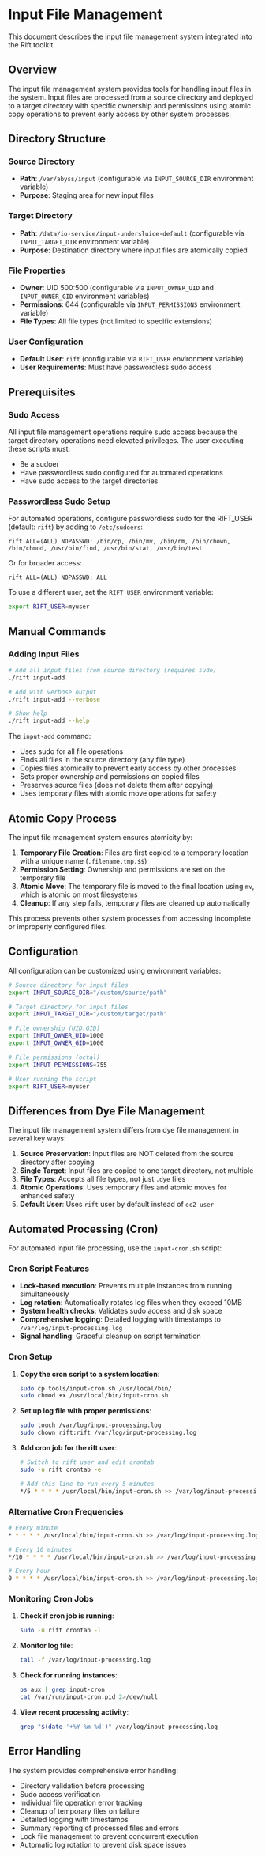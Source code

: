 # Input File Management

This document describes the input file management system integrated into the Rift toolkit.

## Overview

The input file management system provides tools for handling input files in the system. Input files are processed from a source directory and deployed to a target directory with specific ownership and permissions using atomic copy operations to prevent early access by other system processes.

## Directory Structure

### Source Directory
- **Path**: `/var/abyss/input` (configurable via `INPUT_SOURCE_DIR` environment variable)
- **Purpose**: Staging area for new input files

### Target Directory
- **Path**: `/data/io-service/input-undersluice-default` (configurable via `INPUT_TARGET_DIR` environment variable)
- **Purpose**: Destination directory where input files are atomically copied

### File Properties
- **Owner**: UID 500:500 (configurable via `INPUT_OWNER_UID` and `INPUT_OWNER_GID` environment variables)
- **Permissions**: 644 (configurable via `INPUT_PERMISSIONS` environment variable)
- **File Types**: All file types (not limited to specific extensions)

### User Configuration
- **Default User**: `rift` (configurable via `RIFT_USER` environment variable)
- **User Requirements**: Must have passwordless sudo access

## Prerequisites

### Sudo Access
All input file management operations require sudo access because the target directory operations need elevated privileges. The user executing these scripts must:

- Be a sudoer
- Have passwordless sudo configured for automated operations
- Have sudo access to the target directories

### Passwordless Sudo Setup
For automated operations, configure passwordless sudo for the RIFT_USER (default: `rift`) by adding to `/etc/sudoers`:
```
rift ALL=(ALL) NOPASSWD: /bin/cp, /bin/mv, /bin/rm, /bin/chown, /bin/chmod, /usr/bin/find, /usr/bin/stat, /usr/bin/test
```

Or for broader access:
```
rift ALL=(ALL) NOPASSWD: ALL
```

To use a different user, set the `RIFT_USER` environment variable:
```bash
export RIFT_USER=myuser
```

## Manual Commands

### Adding Input Files

```bash
# Add all input files from source directory (requires sudo)
./rift input-add

# Add with verbose output
./rift input-add --verbose

# Show help
./rift input-add --help
```

The `input-add` command:
- Uses sudo for all file operations
- Finds all files in the source directory (any file type)
- Copies files atomically to prevent early access by other processes
- Sets proper ownership and permissions on copied files
- Preserves source files (does not delete them after copying)
- Uses temporary files with atomic move operations for safety

## Atomic Copy Process

The input file management system ensures atomicity by:

1. **Temporary File Creation**: Files are first copied to a temporary location with a unique name (`.filename.tmp.$$`)
2. **Permission Setting**: Ownership and permissions are set on the temporary file
3. **Atomic Move**: The temporary file is moved to the final location using `mv`, which is atomic on most filesystems
4. **Cleanup**: If any step fails, temporary files are cleaned up automatically

This process prevents other system processes from accessing incomplete or improperly configured files.

## Configuration

All configuration can be customized using environment variables:

```bash
# Source directory for input files
export INPUT_SOURCE_DIR="/custom/source/path"

# Target directory for input files  
export INPUT_TARGET_DIR="/custom/target/path"

# File ownership (UID:GID)
export INPUT_OWNER_UID=1000
export INPUT_OWNER_GID=1000

# File permissions (octal)
export INPUT_PERMISSIONS=755

# User running the script
export RIFT_USER=myuser
```

## Differences from Dye File Management

The input file management system differs from dye file management in several key ways:

1. **Source Preservation**: Input files are NOT deleted from the source directory after copying
2. **Single Target**: Input files are copied to one target directory, not multiple
3. **File Types**: Accepts all file types, not just `.dye` files
4. **Atomic Operations**: Uses temporary files and atomic moves for enhanced safety
5. **Default User**: Uses `rift` user by default instead of `ec2-user`

## Automated Processing (Cron)

For automated input file processing, use the `input-cron.sh` script:

### Cron Script Features

- **Lock-based execution**: Prevents multiple instances from running simultaneously
- **Log rotation**: Automatically rotates log files when they exceed 10MB
- **System health checks**: Validates sudo access and disk space
- **Comprehensive logging**: Detailed logging with timestamps to `/var/log/input-processing.log`
- **Signal handling**: Graceful cleanup on script termination

### Cron Setup

1. **Copy the cron script to a system location**:
   ```bash
   sudo cp tools/input-cron.sh /usr/local/bin/
   sudo chmod +x /usr/local/bin/input-cron.sh
   ```

2. **Set up log file with proper permissions**:
   ```bash
   sudo touch /var/log/input-processing.log
   sudo chown rift:rift /var/log/input-processing.log
   ```

3. **Add cron job for the rift user**:
   ```bash
   # Switch to rift user and edit crontab
   sudo -u rift crontab -e
   
   # Add this line to run every 5 minutes
   */5 * * * * /usr/local/bin/input-cron.sh >> /var/log/input-processing.log 2>&1
   ```

### Alternative Cron Frequencies

```bash
# Every minute
* * * * * /usr/local/bin/input-cron.sh >> /var/log/input-processing.log 2>&1

# Every 10 minutes  
*/10 * * * * /usr/local/bin/input-cron.sh >> /var/log/input-processing.log 2>&1

# Every hour
0 * * * * /usr/local/bin/input-cron.sh >> /var/log/input-processing.log 2>&1
```

### Monitoring Cron Jobs

1. **Check if cron job is running**:
   ```bash
   sudo -u rift crontab -l
   ```

2. **Monitor log file**:
   ```bash
   tail -f /var/log/input-processing.log
   ```

3. **Check for running instances**:
   ```bash
   ps aux | grep input-cron
   cat /var/run/input-cron.pid 2>/dev/null
   ```

4. **View recent processing activity**:
   ```bash
   grep "$(date '+%Y-%m-%d')" /var/log/input-processing.log
   ```

## Error Handling

The system provides comprehensive error handling:

- Directory validation before processing
- Sudo access verification
- Individual file operation error tracking
- Cleanup of temporary files on failure
- Detailed logging with timestamps
- Summary reporting of processed files and errors
- Lock file management to prevent concurrent execution
- Automatic log rotation to prevent disk space issues
